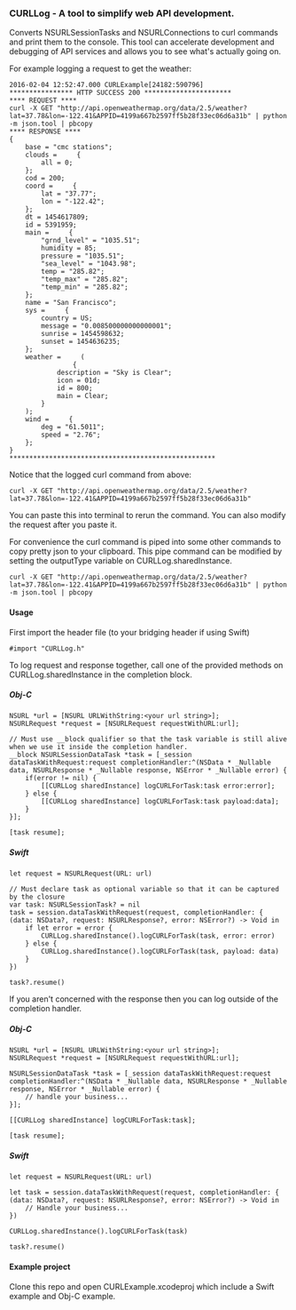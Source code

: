 ### CURLLog - A tool to simplify web API development.

Converts NSURLSessionTasks and NSURLConnections to curl commands and print them to the console. This tool can accelerate development and debugging of API services and allows you to see what's actually going on. 

For example logging a request to get the weather:

```
2016-02-04 12:52:47.000 CURLExample[24182:590796] 
**************** HTTP SUCCESS 200 **********************
**** REQUEST ****
curl -X GET "http://api.openweathermap.org/data/2.5/weather?lat=37.78&lon=-122.41&APPID=4199a667b2597ff5b28f33ec06d6a31b" | python -m json.tool | pbcopy
**** RESPONSE ****
{
    base = "cmc stations";
    clouds =     {
        all = 0;
    };
    cod = 200;
    coord =     {
        lat = "37.77";
        lon = "-122.42";
    };
    dt = 1454617809;
    id = 5391959;
    main =     {
        "grnd_level" = "1035.51";
        humidity = 85;
        pressure = "1035.51";
        "sea_level" = "1043.98";
        temp = "285.82";
        "temp_max" = "285.82";
        "temp_min" = "285.82";
    };
    name = "San Francisco";
    sys =     {
        country = US;
        message = "0.008500000000000001";
        sunrise = 1454598632;
        sunset = 1454636235;
    };
    weather =     (
                {
            description = "Sky is Clear";
            icon = 01d;
            id = 800;
            main = Clear;
        }
    );
    wind =     {
        deg = "61.5011";
        speed = "2.76";
    };
}
****************************************************
```

Notice that the logged curl command from above:

```
curl -X GET "http://api.openweathermap.org/data/2.5/weather?lat=37.78&lon=-122.41&APPID=4199a667b2597ff5b28f33ec06d6a31b"
```

You can paste this into terminal to rerun the command. You can also modify the request after you paste it. 

For convenience the curl command is piped into some other commands to copy pretty json to your clipboard. This pipe command can be modified by setting the outputType variable on CURLLog.sharedInstance.

```
curl -X GET "http://api.openweathermap.org/data/2.5/weather?lat=37.78&lon=-122.41&APPID=4199a667b2597ff5b28f33ec06d6a31b" | python -m json.tool | pbcopy
```

#### Usage

First import the header file (to your bridging header if using Swift)

```
#import "CURLLog.h"
```

To log request and response together, call one of the provided methods on CURLLog.sharedInstance in the completion block. 

##### Obj-C

```
NSURL *url = [NSURL URLWithString:<your url string>];
NSURLRequest *request = [NSURLRequest requestWithURL:url];

// Must use __block qualifier so that the task variable is still alive when we use it inside the completion handler.
__block NSURLSessionDataTask *task = [_session dataTaskWithRequest:request completionHandler:^(NSData * _Nullable data, NSURLResponse * _Nullable response, NSError * _Nullable error) {
    if(error != nil) {
        [[CURLLog sharedInstance] logCURLForTask:task error:error];
    } else {
        [[CURLLog sharedInstance] logCURLForTask:task payload:data];
    }
}];

[task resume];
```

##### Swift
```
let request = NSURLRequest(URL: url)

// Must declare task as optional variable so that it can be captured by the closure
var task: NSURLSessionTask? = nil
task = session.dataTaskWithRequest(request, completionHandler: { (data: NSData?, request: NSURLResponse?, error: NSError?) -> Void in
    if let error = error {
        CURLLog.sharedInstance().logCURLForTask(task, error: error)
    } else {
        CURLLog.sharedInstance().logCURLForTask(task, payload: data)
    }
})

task?.resume()

```

If you aren't concerned with the response then you can log outside of the completion handler.

##### Obj-C

```
NSURL *url = [NSURL URLWithString:<your url string>];
NSURLRequest *request = [NSURLRequest requestWithURL:url];

NSURLSessionDataTask *task = [_session dataTaskWithRequest:request completionHandler:^(NSData * _Nullable data, NSURLResponse * _Nullable response, NSError * _Nullable error) {
    // handle your business...
}];

[[CURLLog sharedInstance] logCURLForTask:task];

[task resume];

```

##### Swift

```
let request = NSURLRequest(URL: url)

let task = session.dataTaskWithRequest(request, completionHandler: { (data: NSData?, request: NSURLResponse?, error: NSError?) -> Void in
    // Handle your business...
})

CURLLog.sharedInstance().logCURLForTask(task)

task?.resume()

```

#### Example project

Clone this repo and open CURLExample.xcodeproj which include a Swift example and Obj-C example. 


